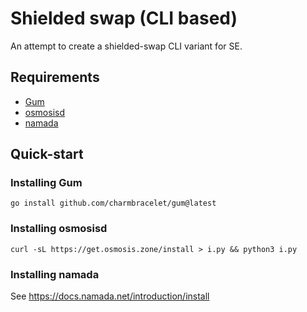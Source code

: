 # Shielded swap (CLI based)
An attempt to create a shielded-swap CLI variant for SE.

## Requirements
- [Gum](https://github.com/charmbracelet/gum)
- [osmosisd](https://docs.osmosis.zone/osmosis-core/osmosisd)
- [namada](https://docs.namada.net/introduction/install)

## Quick-start

### Installing Gum

```
go install github.com/charmbracelet/gum@latest
```

### Installing osmosisd

```
curl -sL https://get.osmosis.zone/install > i.py && python3 i.py
```

### Installing namada

See https://docs.namada.net/introduction/install
